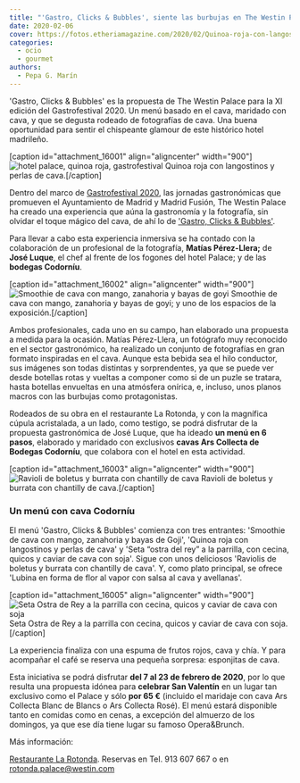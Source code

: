 ```yaml
---
title: "'Gastro, Clicks & Bubbles', siente las burbujas en The Westin Palace"
date: 2020-02-06
cover: https://fotos.etheriamagazine.com/2020/02/Quinoa-roja-con-langostinos-y-perlas-de-cava.jpg
categories: 
  - ocio
  - gourmet
authors: 
  - Pepa G. Marín
---
```


'Gastro, Clicks & Bubbles' es la propuesta de The Westin Palace para la XI edición del 
Gastrofestival 2020. Un menú basado en el cava, maridado con cava, y que se degusta 
rodeado de fotografías de cava. Una buena oportunidad para sentir el chispeante glamour 
de este histórico hotel madrileño. 

\[caption id="attachment\_16001" align="aligncenter" width="900"\]![hotel palace, quinoa roja, gastrofestival](https://fotos.etheriamagazine.com/2020/02/Quinoa-roja-con-langostinos-y-perlas-de-cava.jpg "Quinoa roja con langostinos y perlas de cava.") Quinoa roja con langostinos y perlas de cava.\[/caption\]

Dentro del marco de [Gastrofestival 2020](https://www.gastrofestivalmadrid.com/es), las jornadas gastronómicas que promueven el Ayuntamiento de Madrid y Madrid Fusión, The Westin Palace ha creado una experiencia que aúna la gastronomía y la fotografía, sin olvidar el toque mágico del cava, de ahí lo de ['Gastro, Clicks & Bubbles'](https://www.larotondapalace.com/).

Para llevar a cabo esta experiencia inmersiva se ha contado con la colaboración de un profesional de la fotografía, **Matías Pérez-Llera;** de **José Luque**, el chef al frente de los fogones del hotel Palace; y de las **bodegas Codorníu**.

\[caption id="attachment\_16002" align="aligncenter" width="900"\]![Smoothie de cava con mango, zanahoria y bayas de goyi](https://fotos.etheriamagazine.com/2020/02/jornadas-palace.jpg "Smoothie de cava con mango, zanahoria y bayas de goyi; y uno de los espacios de la exposición.") Smoothie de cava con mango, zanahoria y bayas de goyi; y uno de los espacios de la exposición.\[/caption\]

Ambos profesionales, cada uno en su campo, han elaborado una propuesta a medida para la ocasión. Matías Pérez-Llera, un fotógrafo muy reconocido en el sector gastronómico, ha realizado un conjunto de fotografías en gran formato inspiradas en el cava. Aunque esta bebida sea el hilo conductor, sus imágenes son todas distintas y sorprendentes, ya que se puede ver desde botellas rotas y vueltas a componer como si de un puzle se tratara, hasta botellas envueltas en una atmósfera onírica, e, incluso, unos planos macros con las burbujas como protagonistas.

Rodeados de su obra en el restaurante La Rotonda, y con la magnífica cúpula acristalada, a un lado, como testigo, se podrá disfrutar de la propuesta gastronómica de José Luque, que ha ideado **un menú en 6 pasos**, elaborado y maridado con exclusivos **cavas Ars Collecta de Bodegas Codorníu**, que colabora con el hotel en esta actividad.

\[caption id="attachment\_16003" align="aligncenter" width="900"\]![Ravioli de boletus y burrata con chantilly de cava](https://fotos.etheriamagazine.com/2020/02/Ravioli-de-boletus-y-burrata-con-chantilly-de-cava.jpg "Ravioli de boletus y burrata con chantilly de cava.") Ravioli de boletus y burrata con chantilly de cava.\[/caption\]

### Un menú con cava Codorníu

El menú 'Gastro, Clicks & Bubbles' comienza con tres entrantes: 'Smoothie de cava con mango, zanahoria y bayas de Goji', 'Quinoa roja con langostinos y perlas de cava' y 'Seta “ostra del rey” a la parrilla, con cecina, quicos y caviar de cava con soja'. Sigue con unos deliciosos 'Raviolis de boletus y burrata con chantilly de cava'. Y, como plato principal, se ofrece 'Lubina en forma de flor al vapor con salsa al cava y avellanas'.

\[caption id="attachment\_16005" align="aligncenter" width="900"\]![Seta Ostra de Rey a la parrilla con cecina, quicos y caviar de cava con soja](https://fotos.etheriamagazine.com/2020/02/Seta-Ostra-de-Rey.jpg "Seta Ostra de Rey a la parrilla con cecina, quicos y caviar de cava con soja.") Seta Ostra de Rey a la parrilla con cecina, quicos y caviar de cava con soja.\[/caption\]

La experiencia finaliza con una espuma de frutos rojos, cava y chía. Y para acompañar el café se reserva una pequeña sorpresa: esponjitas de cava.

Esta iniciativa se podrá disfrutar **del 7 al 23 de febrero de 2020**, por lo que resulta una propuesta idónea para **celebrar San Valentín** en un lugar tan exclusivo como el Palace y sólo **por 65 €** (incluido el maridaje con cava Ars Collecta Blanc de Blancs o Ars Collecta Rosé). El menú estará disponible tanto en comidas como en cenas, a excepción del almuerzo de los domingos, ya que ese día tiene lugar su famoso Opera&Brunch.

Más información: 

[Restaurante La Rotonda](http://www.larotondapalace.com). Reservas en Tel. 913 607 667 o en [rotonda.palace@westin.com](mailto:rotonda.palace@westin.com)
